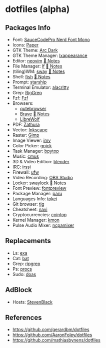 # dotfiles (alpha)

## Packages Info

- Font: [SauceCodePro Nerd Font Mono](https://github.com/ryanoasis/nerd-fonts/tree/master/patched-fonts/SourceCodePro)
- Icons: [Paper](https://snwh.org/paper)
- GTK Theme: [Arc Dark](https://github.com/horst3180/Arc-theme)
- GTK Theme Manager: [lxappearance](https://wiki.lxde.org/es/LXAppearance)
- Editor: [neovim](https://neovim.io/) [:pencil: Notes](docs/neovim.md) 
- File Manager: [lf](https://github.com/gokcehan/lf) [:pencil: Notes](docs/lf.md)
- (tiling)WM: [sway](https://swaywm.org/) [:pencil: Notes](docs/sway.md)
- Shell: [fish](https://www.gnu.org/software/bash/) [:pencil: Notes](docs/fish.md)
- Prompt: [starship](https://starship.rs/)
- Terminal Emulator: [alacritty](https://github.com/alacritty/alacritty)
- Grep: [RigGrep](https://github.com/BurntSushi/ripgrep)
- Fzf: [Fzf](https://github.com/junegunn/fzf)
- Browsers:
  - [qutebrowser](https://qutebrowser.org/)
  - [Brave](https://brave.com/) [:pencil: Notes](docs/brave.md)
  - [LibreWolf](https://gitlab.com/librewolf-community)
- PDF: [Zathura](https://en.wikipedia.org/wiki/Zathura_(document_viewer))
- Vector: [Inkscape](https://inkscape.org/es/)
- Raster: [Gimp](https://www.gimp.org/)
- Image Viewer: [imv](https://github.com/eXeC64/imv)
- Color Picker: [gpick](https://github.com/thezbyg/gpick)
- Task Manager: [bpytop](https://github.com/aristocratos/bpytop)
- Music: [cmus](https://cmus.github.io/)
- 3D & Video Edition: [blender](https://www.blender.org/)
- IRC: [irssi](https://irssi.org/)
- Firewall: [ufw](https://launchpad.net/ufw)
- Video Recording: [OBS Studio](https://obsproject.com/)
- Locker: [swaylock](https://github.com/swaywm/swaylock) [:pencil: Notes](docs/locker.md)
- Font Preview: [fontpreview](https://github.com/sdushantha/fontpreview)
- Package Manager: [paru](https://github.com/morganamilo/paru)
- Languages Info: [tokei](https://github.com/XAMPPRocky/tokei)
- Git browser: [tig](https://github.com/jonas/tig)
- Cheatsheet: [navi](https://github.com/denisidoro/navi)
- Cryptocurrencies: [cointop](https://github.com/miguelmota/cointop)
- Kernel Manager: [kmon](https://github.com/orhun/kmon)
- Pulse Audio Mixer: [ncpamixer](https://github.com/fulhax/ncpamixer)

## Replacements

- Ls: [exa](https://the.exa.website/)
- Cat: [bat](https://github.com/sharkdp/bat)
- Grep: [ripgrep](https://github.com/BurntSushi/ripgrep)
- Ps: [procs](https://github.com/dalance/procs)
- Sudo: [doas](https://github.com/Duncaen/OpenDoas)

## AdBlock

- Hosts: [StevenBlack](https://github.com/StevenBlack/hosts)

## References

- https://github.com/gerardbm/dotfiles
- https://github.com/AaronFoley/dotfiles
- https://github.com/mathiasbynens/dotfiles
